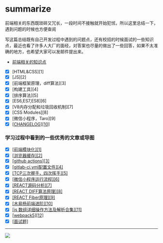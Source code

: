 # summarize

前端相关的东西既琐碎又冗长，一段时间不接触就开始犯怵，所以这里总结一下，遇到问题的时候也方便查阅

写这篇总结既有自己开发过程中遇到的问题点，还有校招的时候面试的一些知识点，最近也看了许多人大厂的面经，对答案也尽量的做出了一些回答，如果不太准确的地方，也希望大家可以发邮件提出来。

* [前端相关的知识点](https://github.com/sprout-echo/summarize/issues/1)
- [x] [HTML&CSS][1]
- [x] [JS][2]
- [x] [前端框架原理，diff算法][3]
- [x] [构建工具][4]
- [x] [排序算法][5]
- [x] [ES6,ES7,ES8][6]
- [x] [V8内存分配和垃圾回收机制][7]
- [x] [CSS Modules][8]
- [x] [微信小程序，Taro][9]
- [x] [[CHANGELOG][10]](https://www.yuque.com/docs/share/1a099f1a-1919-4257-9fff-b4ff02be746d#)

### 学习过程中看到的一些优秀的文章或导图
- [x] [[前端模块化][1]](https://www.processon.com/view/link/5c8409bbe4b02b2ce492286a#map)
- [x] [[浏览器缓存][2]](https://www.jianshu.com/p/54cc04190252)
- [x] [[github actions][3]](https://help.github.com/cn/actions/automating-your-workflow-with-github-actions)
- [x] [[gitlab-ci.yml配置文件][4]](https://github.com/Fennay/gitlab-ci-cn)
- [x] [[TCP三次握手，四次挥手][5]](https://mp.weixin.qq.com/s?__biz=MzA5MjQ0Mjk2NA==&mid=2247485179&idx=1&sn=d001b86dfce56f25375f563b3ed1c5e1&chksm=906c5ec0a71bd7d65f4d76a740a031a5c85cf2207e99055ab5aff321532242d30ec367e49aba&mpshare=1&scene=1&srcid=&sharer_sharetime=1575332030602&sharer_shareid=5c25a9bf1f137b3812e262b3174891a5&key=5c9a63b51dbfe0db95993d503b6f2c0680aaf39d7f1e7dd25c4bd993d372361ae1dc2aa770be68ff71aaa1d2bc33e530dbc65c6db15d84db2b58bb96ab0288b84a79f99e0e2d0a636032cb85c9ca17c8&ascene=1&uin=ODk3ODA1ODQx&devicetype=Windows+10&version=62070158&lang=zh_CN&pass_ticket=PT80BJVL8snfJOK1TrMMyTSVXjgq4NaqxU%2FAP4Je5yRd%2BAUfZmAQ3ZFrDc0yYsRz)
- [x] [[微信小程序运行流程][6]](https://juejin.im/post/5afd136551882542682e6ad7)
- [x] [[REACT源码分析][7]](https://react.jokcy.me/book/api/react.html)
- [x] [[REACT DIFF算法原理][8]](https://zhuanlan.zhihu.com/p/20346379)
- [x] [[REACT Fiber原理][9]](http://www.ayqy.net/blog/dive-into-react-fiber/)
- [x] [[木易杨前端进阶][10]](https://muyiy.cn/blog/)
- [x] [[js 数组详细操作方法及解析合集][11]](https://juejin.im/post/5b0903b26fb9a07a9d70c7e0)
- [x] [[webpack5][12]](https://juejin.im/post/5ecd05a1f265da76c4243fe6)
- [x] [[面试题]](https://bitable.feishu.cn/app8Ok6k9qafpMkgyRbfgxeEnet?from=logout&table=tblEnSV2PNAajtWE&view=vewJHSwJVd)
---------------------------------------------------------------------------------------------------------

![](https://pic1.zhimg.com/v2-0454c358dc97314557f3af224d110bf4_r.jpg)
